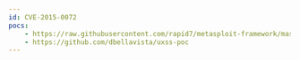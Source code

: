 ```yaml
---
id: CVE-2015-0072
pocs:
    - https://raw.githubusercontent.com/rapid7/metasploit-framework/master/modules/auxiliary/gather/ie_uxss_injection.rb
    - https://github.com/dbellavista/uxss-poc
---
```

